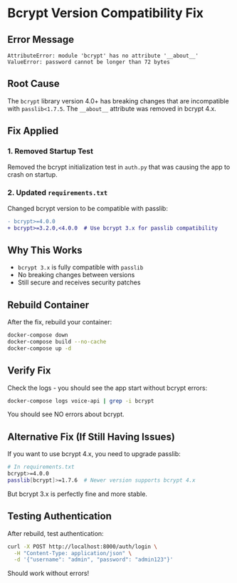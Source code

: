 # Bcrypt Version Compatibility Fix

## Error Message
```
AttributeError: module 'bcrypt' has no attribute '__about__'
ValueError: password cannot be longer than 72 bytes
```

## Root Cause

The `bcrypt` library version 4.0+ has breaking changes that are incompatible with `passlib<1.7.5`. The `__about__` attribute was removed in bcrypt 4.x.

## Fix Applied

### 1. Removed Startup Test
Removed the bcrypt initialization test in `auth.py` that was causing the app to crash on startup.

### 2. Updated `requirements.txt`
Changed bcrypt version to be compatible with passlib:

```diff
- bcrypt>=4.0.0
+ bcrypt>=3.2.0,<4.0.0  # Use bcrypt 3.x for passlib compatibility
```

## Why This Works

- `bcrypt 3.x` is fully compatible with `passlib`
- No breaking changes between versions
- Still secure and receives security patches

## Rebuild Container

After the fix, rebuild your container:

```bash
docker-compose down
docker-compose build --no-cache
docker-compose up -d
```

## Verify Fix

Check the logs - you should see the app start without bcrypt errors:

```bash
docker-compose logs voice-api | grep -i bcrypt
```

You should see NO errors about bcrypt.

## Alternative Fix (If Still Having Issues)

If you want to use bcrypt 4.x, you need to upgrade passlib:

```bash
# In requirements.txt
bcrypt>=4.0.0
passlib[bcrypt]>=1.7.6  # Newer version supports bcrypt 4.x
```

But bcrypt 3.x is perfectly fine and more stable.

## Testing Authentication

After rebuild, test authentication:

```bash
curl -X POST http://localhost:8000/auth/login \
  -H "Content-Type: application/json" \
  -d '{"username": "admin", "password": "admin123"}'
```

Should work without errors!
